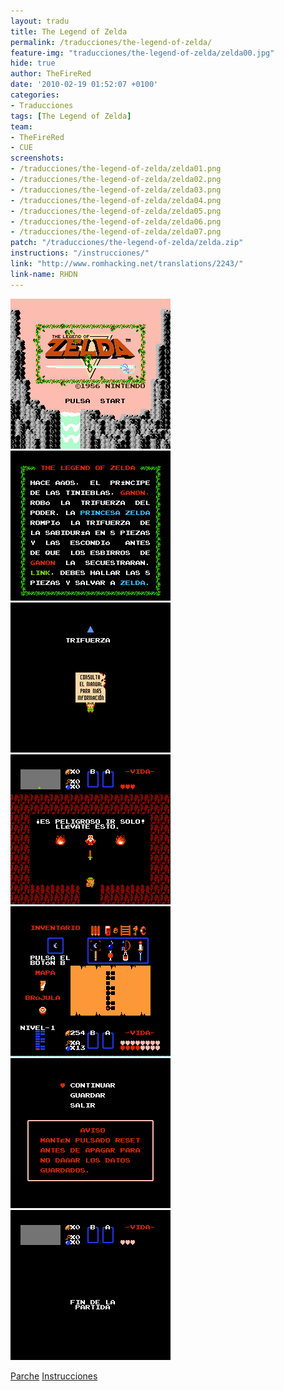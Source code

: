```yaml
---
layout: tradu
title: The Legend of Zelda
permalink: /traducciones/the-legend-of-zelda/
feature-img: "traducciones/the-legend-of-zelda/zelda00.jpg"
hide: true
author: TheFireRed
date: '2010-02-19 01:52:07 +0100'
categories:
- Traducciones
tags: [The Legend of Zelda]
team:
- TheFireRed
- CUE
screenshots:
- /traducciones/the-legend-of-zelda/zelda01.png
- /traducciones/the-legend-of-zelda/zelda02.png
- /traducciones/the-legend-of-zelda/zelda03.png
- /traducciones/the-legend-of-zelda/zelda04.png
- /traducciones/the-legend-of-zelda/zelda05.png
- /traducciones/the-legend-of-zelda/zelda06.png
- /traducciones/the-legend-of-zelda/zelda07.png
patch: "/traducciones/the-legend-of-zelda/zelda.zip"
instructions: "/instrucciones/"
link: "http://www.romhacking.net/translations/2243/"
link-name: RHDN
---
```

![](/traducciones/the-legend-of-zelda/zelda01.png)![](/traducciones/the-legend-of-zelda/zelda02.png)![](/traducciones/the-legend-of-zelda/zelda03.png)![](/traducciones/the-legend-of-zelda/zelda04.png)![](/traducciones/the-legend-of-zelda/zelda05.png)![](/traducciones/the-legend-of-zelda/zelda06.png)![](/traducciones/the-legend-of-zelda/zelda07.png)

<a class="button" href="/traducciones/the-legend-of-zelda/zelda.zip">Parche</a> <a class="button" href="/instrucciones">Instrucciones</a> 

